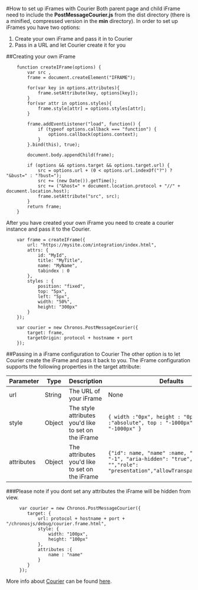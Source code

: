 #How to set up iFrames with Courier
Both parent page and child iFrame need to include the <b>PostMessageCourier.js</b> from the dist directory (there is a minified, compressed version in the <b>min</b> directory).
In order to set up iFrames you have two options:
1. Create your own iFrame and pass it in to Courier
2. Pass in a URL and let Courier create it for you


##Creating your own iFrame
```
    function createIFrame(options) {
        var src ,
        frame = document.createElement("IFRAME");

        for(var key in options.attributes){
            frame.setAttribute(key, options[key]);
        }
        for(var attr in options.styles){
            frame.style[attr] = options.styles[attr];
        }

        frame.addEventListener("load", function() {
            if (typeof options.callback === "function") {
                options.callback(options.context);
            }
        }.bind(this), true);

        document.body.appendChild(frame);

        if (options && options.target && options.target.url) {
            src = options.url + (0 < options.url.indexOf("?") ? "&bust=" : "?bust=");
            src += (new Date()).getTime();
            src += ("&host=" + document.location.protocol + "//" + document.location.host);
            frame.setAttribute("src", src);
        }
        return frame;
    }
```
After you have created your own iFrame you need to create a courier instance and pass it to the Courier.

```
    var frame = createIFrame({
        url: "https://mysite.com/integration/index.html",
        attrs: {
            id: "MyId",
            title: "MyTitle",
            name: "MyName",
            tabindex : 0
        },
        styles : {
            position: "fixed",
            top: "5px",
            left: "5px",
            width: "50%",
            height: "300px"
        }
    });

    var courier = new Chronos.PostMessageCourier({
        target: frame,
        targetOrigin: protocol + hostname + port
    });
```

##Passing in a iFrame configuration to Courier
The other option is to let Courier create the iFrame and pass it back to you.
The iFrame configuration supports the following properties in the target attribute:

| Parameter | Type | Description |  Defaults |
| ---       | ---  | ---         | ---       |
| url | String | The URL of your iFrame | None |
| style | Object | The style attributes you'd like to set on the iFrame | ```{ width :"0px", height : "0px", position :"absolute", top : "-1000px",  left : "-1000px" }``` |
| attributes | Object | The attributes you'd like to set on the iFrame | ```{"id": name, "name" :name, "tabindex": "-1", "aria-hidden": "true", "title":  "","role": "presentation","allowTransparency":"true"}```|

###Please note if you dont set any attributes the iFrame will be hidden from view.

```
     var courier = new Chronos.PostMessageCourier({
        target: {
            url: protocol + hostname + port + "/chronosjs/debug/courier.frame.html",
            style: {
                width: "100px",
                height: "100px"
            },
            attributes :{
                name : "name"
            }
        }
     });
```

More info about [Courier](Courier.md) can be found [here](Courier.md).




